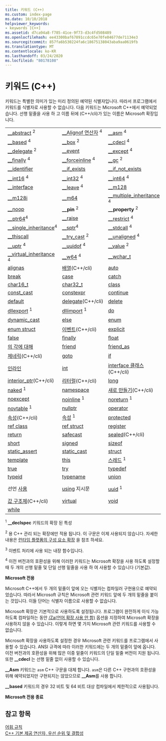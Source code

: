 ```yaml
---
title: 키워드 (C++)
ms.custom: index-page
ms.date: 10/10/2018
helpviewer_keywords:
- keywords [C++]
ms.assetid: d7ca94a8-f785-41ce-9f73-d3c4fd508489
ms.openlocfilehash: ee43300baf67891ccdc65e70fe04677de71134e3
ms.sourcegitcommit: 857fa6b530224fa6c18675138043aba9aa0619fb
ms.translationtype: MT
ms.contentlocale: ko-KR
ms.lasthandoff: 03/24/2020
ms.locfileid: "80178108"
---
```

# <a name="keywords-c"></a>키워드 (C++)

키워드는 특별한 의미가 있는 미리 정의된 예약된 식별자입니다. 따라서 프로그램에서 키워드를 식별자로 사용할 수 없습니다. 다음 키워드는 Microsoft C++에서 예약되었습니다. 선행 밑줄을 사용 하 고 이름 뒤에 (C++/cli)가 있는 이름은 Microsoft 확장입니다.

|||||
|-|-|-|-|
|[__abstract](../dotnet/declaration-of-a-managed-class-type.md) <sup>2</sup>|[__Alignof 연산자](alignof-operator.md) <sup>4</sup>|[__asm](../assembler/inline/asm.md) <sup>4</sup>|[__assume](../intrinsics/assume.md) <sup>4</sup>|
|[__based](based-pointers-cpp.md) <sup>4</sup>|[__box](../dotnet/value-type-semantics.md) <sup>2</sup>|[__cdecl](cdecl.md) <sup>4</sup>|[__declspec](declspec.md) <sup>4</sup>|
|[__delegate](../dotnet/delegates-and-events.md) <sup>2</sup>|[__event](event.md)|[__except](try-except-statement.md) <sup>4</sup>|[__fastcall](fastcall.md) <sup>4</sup>|
|[__finally](try-finally-statement.md) <sup>4</sup>|[__forceinline](inline-functions-cpp.md) <sup>4</sup>|[__gc](../dotnet/declaration-of-a-clr-reference-class-object.md) <sup>2</sup>|[__hook](hook.md) <sup>3</sup>|
|[__identifier](../extensions/identifier-cpp-cli.md)|[__if_exists](if-exists-statement.md)|[__if_not_exists](if-not-exists-statement.md)|[__inline](inline-functions-cpp.md) <sup>4</sup>|
|[__int16](int8-int16-int32-int64.md) <sup>4</sup>|[__int32](int8-int16-int32-int64.md) <sup>4</sup>|[__int64](int8-int16-int32-int64.md) <sup>4</sup>|[__int8](int8-int16-int32-int64.md) <sup>4</sup>|
|[__interface](interface.md)|[__leave](try-finally-statement.md) <sup>4</sup>|[__m128](m128.md)|[__m128d](m128d.md)|
|[__m128i](m128i.md)|[__m64](m64.md)|[__multiple_inheritance](inheritance-keywords.md) <sup>4</sup>|[__nogc](../dotnet/declaration-of-a-clr-reference-class-object.md) <sup>2</sup>|
|[__noop](../intrinsics/noop.md)|**__pin** <sup>2</sup>|**__property** <sup>2</sup>|[__ptr32](ptr32-ptr64.md) <sup>4</sup>|
|[__ptr64](ptr32-ptr64.md)<sup>4</sup>|[__raise](raise.md)|[__restrict](extension-restrict.md) <sup>4</sup>|**__sealed** <sup>2</sup>|
|[__single_inheritance](inheritance-keywords.md)<sup>4</sup>|[__sptr](sptr-uptr.md)<sup>4</sup>|[__stdcall](stdcall.md) <sup>4</sup>|[__super](super.md)|
|[__thiscall](thiscall.md)|[__try_cast](../dotnet/cast-notation-and-introduction-of-safe-cast-angles.md) <sup>2</sup>|[__unaligned](unaligned.md) <sup>4</sup>|[__unhook](unhook.md) <sup>3</sup>|
|[__uptr](sptr-uptr.md) <sup>4</sup>|[__uuidof](uuidof-operator.md) <sup>4</sup>|[__value](../dotnet/value-type-semantics.md) <sup>2</sup>|[__vectorcall](vectorcall.md) <sup>4</sup>|
|[__virtual_inheritance](inheritance-keywords.md) <sup>4</sup>|[__w64](w64.md) <sup>4</sup>|[__wchar_t](fundamental-types-cpp.md)|[abstract](../extensions/abstract-cpp-component-extensions.md)(C++/cli)|
|[alignas](align-cpp.md)|[배열](../extensions/arrays-cpp-component-extensions.md)(C++/cli)|[auto](auto-keyword.md)|[bool](bool-cpp.md)|
|[break](break-statement-cpp.md)|[case](switch-statement-cpp.md)|[catch](try-throw-and-catch-statements-cpp.md)|[char](fundamental-types-cpp.md)|
|[char16_t](char-wchar-t-char16-t-char32-t.md)|[char32_t](char-wchar-t-char16-t-char32-t.md)|[class](class-cpp.md)|[const](const-cpp.md)|
|[const_cast](const-cast-operator.md)|[constexpr](constexpr-cpp.md)|[continue](continue-statement-cpp.md)|[decltype](decltype-cpp.md)|
|[default](switch-statement-cpp.md)|[delegate](../extensions/delegate-cpp-component-extensions.md)(C++/cli)|[delete](delete-operator-cpp.md)|[사용 되지 않음](deprecated-cpp.md) <sup>1</sup>|
|[dllexport](dllexport-dllimport.md) <sup>1</sup>|[dllimport](dllexport-dllimport.md) <sup>1</sup>|[do](do-while-statement-cpp.md)|[double](fundamental-types-cpp.md)|
|[dynamic_cast](dynamic-cast-operator.md)|[else](if-else-statement-cpp.md)|[enum](enumerations-cpp.md)|[Enum 클래스](../extensions/enum-class-cpp-component-extensions.md)|
|[enum struct](../extensions/enum-class-cpp-component-extensions.md)|[이벤트](../extensions/event-cpp-component-extensions.md)(C++/cli)|[explicit](user-defined-type-conversions-cpp.md)|[extern](using-extern-to-specify-linkage.md)|
|[false](false-cpp.md)|[finally](../dotnet/finally.md)|[float](fundamental-types-cpp.md)|[for](for-statement-cpp.md)|
|[의 각에 대해](../dotnet/for-each-in.md)|[friend](friend-cpp.md)|[friend_as](../preprocessor/hash-using-directive-cpp.md)|[gcnew](../extensions/ref-new-gcnew-cpp-component-extensions.md)(C++/cli)|
|[제네릭](../extensions/generics-cpp-component-extensions.md)(C++/cli)|[goto](goto-statement-cpp.md)|[if](if-else-statement-cpp.md)|[initonly](../dotnet/initonly-cpp-cli.md)|
|[인라인](inline-functions-cpp.md)|[int](fundamental-types-cpp.md)|[interface 클래스](../extensions/interface-class-cpp-component-extensions.md)(C++/cli)|[인터페이스 구조체](../extensions/interface-class-cpp-component-extensions.md)(C++/cli)|
|[interior_ptr](../extensions/interior-ptr-cpp-cli.md)(C++/cli)|[리터럴](../extensions/literal-cpp-component-extensions.md)(C++/cli)|[long](fundamental-types-cpp.md)|[e](mutable-data-members-cpp.md)|
|[naked](naked-cpp.md) <sup>1</sup>|[namespace](namespaces-cpp.md)|[새로 만들기](../extensions/new-new-slot-in-vtable-cpp-component-extensions.md)(C++/cli)|[신규](new-operator-cpp.md)|
|[noexcept](noexcept-cpp.md)|[noinline](noinline.md) <sup>1</sup>|[noreturn](noreturn.md) <sup>1</sup>|[nothrow](nothrow-cpp.md) <sup>1</sup>|
|[novtable](novtable.md) <sup>1</sup>|[nullptr](nullptr.md)|[operator](operator-overloading.md)|[private](private-cpp.md)|
|[속성](../extensions/property-cpp-component-extensions.md)(C++/cli)|[속성](property-cpp.md) <sup>1</sup>|[protected](protected-cpp.md)|[public](public-cpp.md)|
|[ref class](../extensions/classes-and-structs-cpp-component-extensions.md)|[ref struct](../extensions/classes-and-structs-cpp-component-extensions.md)|[register](storage-classes-cpp.md#register)|[reinterpret_cast](reinterpret-cast-operator.md)|
|[return](return-statement-cpp.md)|[safecast](../extensions/safe-cast-cpp-component-extensions.md)|[sealed](../extensions/sealed-cpp-component-extensions.md)(C++/cli)|[selectany](selectany.md) <sup>1</sup>|
|[short](fundamental-types-cpp.md)|[signed](fundamental-types-cpp.md)|[sizeof](sizeof-operator.md)|[static](storage-classes-cpp.md)|
|[static_assert](static-assert.md)|[static_cast](static-cast-operator.md)|[struct](struct-cpp.md)|[switch](switch-statement-cpp.md)|
|[template](templates-cpp.md)|[this](this-pointer.md)|[스레드](thread.md) <sup>1</sup>|[throw](try-throw-and-catch-statements-cpp.md)|
|[true](true-cpp.md)|[try](try-throw-and-catch-statements-cpp.md)|[typedef](aliases-and-typedefs-cpp.md)|[typeid](typeid-operator.md)|
|[typeid](../extensions/typeid-cpp-component-extensions.md)|[typename](typename.md)|[union](unions.md)|[unsigned](fundamental-types-cpp.md)|
|선언 [사용](using-declaration.md)|[using](namespaces-cpp.md#using_directives) 지시문|[uuid](uuid-cpp.md) <sup>1</sup>|[값 클래스](../extensions/classes-and-structs-cpp-component-extensions.md)(C++/cli)|
|[값 구조체](../extensions/classes-and-structs-cpp-component-extensions.md)(C++/cli)|[virtual](virtual-cpp.md)|[void](void-cpp.md)|[volatile](volatile-cpp.md)|
|[while](while-statement-cpp.md)|

<sup>1</sup> **__declspec** 키워드의 확장 된 특성

<sup>2</sup> 용 C++ 관리 되는 확장에만 적용 됩니다. 이 구문은 이제 사용되지 않습니다. 자세한 내용은 [런타임 플랫폼의 구성 요소 확장](../extensions/component-extensions-for-runtime-platforms.md) 을 참조 하세요.

<sup>3</sup> 이벤트 처리에 사용 되는 내장 함수입니다.

<sup>4</sup> 이전 버전과의 호환성을 위해 이러한 키워드는 Microsoft 확장을 사용 하도록 설정할 때 두 개의 선행 밑줄 및 단일 선행 밑줄을 사용 하 여 사용할 수 있습니다 (기본값).

**Microsoft 전용**

Microsoft C++에서 두 개의 밑줄이 앞에 오는 식별자는 컴파일러 구현용으로 예약되었습니다. 따라서 Microsoft 규칙은 Microsoft 관련 키워드 앞에 두 개의 밑줄을 붙이는 것입니다. 이들 단어는 식별자 이름으로 사용할 수 없습니다.

Microsoft 확장은 기본적으로 사용하도록 설정됩니다. 프로그램이 완전하게 이식 가능하도록 컴파일하는 동안 [/Za\(언어 확장 사용 안 함)](../build/reference/za-ze-disable-language-extensions.md) 옵션을 지정하여 Microsoft 확장을 사용하지 않을 수 있습니다. 이렇게 하면 몇 가지 Microsoft 관련 키워드를 사용할 수 없습니다.

Microsoft 확장을 사용하도록 설정한 경우 Microsoft 관련 키워드를 프로그램에서 사용할 수 있습니다. ANSI 규격에 따라 이러한 키워드에는 두 개의 밑줄이 앞에 옵니다. 이전 버전과의 호환성을 위해 많은 이중 밑줄이 키워드의 단일 밑줄 버전이 지원 됩니다. 또한 **__cdecl** 는 선행 밑줄 없이 사용할 수 있습니다.

**__Asm** 키워드는 `asm` C++ 구문을 대체 합니다. `asm`은 다른 C++ 구현과의 호환성을 위해 예약되었지만 구현되지는 않았으므로 **__Asm**를 사용 합니다.

**__based** 키워드의 경우 32 비트 및 64 비트 대상 컴파일에서 제한적으로 사용됩니다.

**Microsoft 전용 종료**

## <a name="see-also"></a>참고 항목

[어휘 규칙](../cpp/lexical-conventions.md)<br/>
[C++ 기본 제공 연산자, 우선 순위 및 결합성](../cpp/cpp-built-in-operators-precedence-and-associativity.md)

